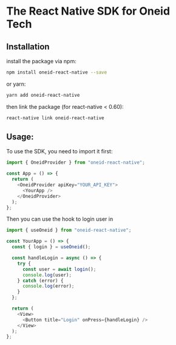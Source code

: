 # The React Native SDK for Oneid Tech

## Installation

install the package via npm:

```bash
npm install oneid-react-native --save
```

or yarn:

```bash
yarn add oneid-react-native
```

then link the package (for react-native < 0.60):

```bash
react-native link oneid-react-native
```

## Usage:

To use the SDK, you need to import it first:

```javascript
import { OneidProvider } from "oneid-react-native";

const App = () => {
  return (
    <OneidProvider apiKey="YOUR_API_KEY">
      <YourApp />
    </OneidProvider>
  );
};
```

Then you can use the hook to login user in

```javascript
import { useOneid } from "oneid-react-native";

const YourApp = () => {
  const { login } = useOneid();

  const handleLogin = async () => {
    try {
      const user = await login();
      console.log(user);
    } catch (error) {
      console.log(error);
    }
  };

  return (
    <View>
      <Button title="Login" onPress={handleLogin} />
    </View>
  );
};
```
